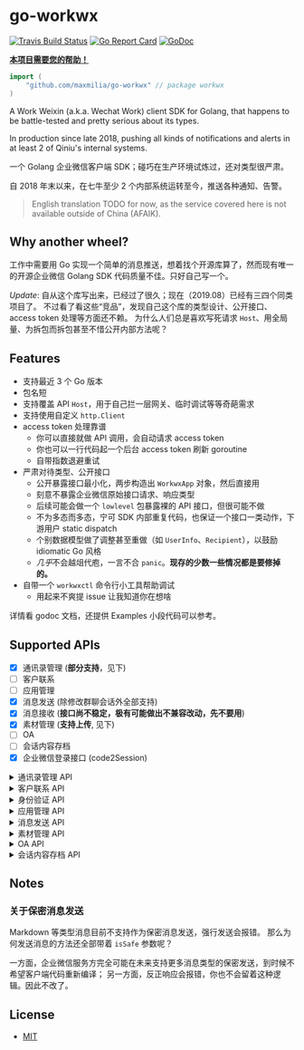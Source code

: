 # go-workwx

[![Travis Build Status](https://img.shields.io/travis/xen0n/go-workwx.svg)](https://travis-ci.org/xen0n/go-workwx)
[![Go Report Card](https://goreportcard.com/badge/github.com/maxmilia/go-workwx)](https://goreportcard.com/report/github.com/maxmilia/go-workwx)
[![GoDoc](http://godoc.org/github.com/maxmilia/go-workwx?status.svg)](http://godoc.org/github.com/maxmilia/go-workwx)

[**本项目需要您的帮助！**][maintainer-needed]

[maintainer-needed]: https://github.com/maxmilia/go-workwx/issues/73

```go
import (
    "github.com/maxmilia/go-workwx" // package workwx
)
```

A Work Weixin (a.k.a. Wechat Work) client SDK for Golang, that happens to be
battle-tested and pretty serious about its types.

In production since late 2018, pushing all kinds of notifications and alerts
in at least 2 of Qiniu's internal systems.

一个 Golang 企业微信客户端 SDK；碰巧在生产环境试炼过，还对类型很严肃。

自 2018 年末以来，在七牛至少 2 个内部系统运转至今，推送各种通知、告警。

> English translation TODO for now, as the service covered here is not available
> outside of China (AFAIK).

## Why another wheel?

工作中需要用 Go 实现一个简单的消息推送，想着找个开源库算了，然而现有唯一的开源企业微信 Golang SDK 代码质量不佳。只好自己写一个。

_Update_: 自从这个库写出来，已经过了很久；现在（2019.08）已经有三四个同类项目了。
不过看了看这些“竞品”，发现自己这个库的类型设计、公开接口、access token 处理等方面还不赖。
为什么人们总是喜欢写死请求 `Host`、用全局量、为拆包而拆包甚至不惜公开内部方法呢？

## Features

- 支持最近 3 个 Go 版本
- 包名短
- 支持覆盖 API `Host`，用于自己拦一层网关、临时调试等等奇葩需求
- 支持使用自定义 `http.Client`
- access token 处理靠谱
  - 你可以直接就做 API 调用，会自动请求 access token
  - 你也可以一行代码起一个后台 access token 刷新 goroutine
  - 自带指数退避重试
- 严肃对待类型、公开接口
  - 公开暴露接口最小化，两步构造出 `WorkwxApp` 对象，然后直接用
  - 刻意不暴露企业微信原始接口请求、响应类型
  - 后续可能会做一个 `lowlevel` 包暴露裸的 API 接口，但很可能不做
  - 不为多态而多态，宁可 SDK 内部重复代码，也保证一个接口一类动作，下游用户 static dispatch
  - 个别数据模型做了调整甚至重做（如 `UserInfo`、`Recipient`），以鼓励 idiomatic Go 风格
  - *几乎*不会越俎代庖，一言不合 `panic`。**现存的少数一些情况都是要修掉的。**
- 自带一个 `workwxctl` 命令行小工具帮助调试
  - 用起来不爽提 issue 让我知道你在想啥

详情看 godoc 文档，还提供 Examples 小段代码可以参考。

## Supported APIs

- [x] 通讯录管理 (**部分支持**，见下)
- [ ] 客户联系
- [ ] 应用管理
- [x] 消息发送 (除修改群聊会话外全部支持)
- [x] 消息接收 (**接口尚不稳定，极有可能做出不兼容改动，先不要用**)
- [x] 素材管理 (**支持上传**, 见下)
- [ ] OA
- [ ] 会话内容存档
- [x] 企业微信登录接口 (code2Session)

<details>
<summary>通讯录管理 API</summary>

- [ ] 成员管理
  - [ ] 创建成员
  - [x] 读取成员 _NOTE: 成员对外信息暂未实现_
  - [ ] 更新成员
  - [ ] 删除成员
  - [ ] 批量删除成员
  - [ ] 获取部门成员
  - [x] 获取部门成员详情
  - [ ] userid 与 openid 互换
  - [ ] 二次验证
  - [ ] 邀请成员
- [ ] 部门管理
  - [ ] 创建部门
  - [ ] 更新部门
  - [ ] 删除部门
  - [x] 获取部门列表
- [ ] 标签管理
  - [ ] 创建标签
  - [ ] 更新标签名字
  - [ ] 删除标签
  - [ ] 获取标签成员
  - [ ] 增加标签成员
  - [ ] 删除标签成员
  - [ ] 获取标签列表
- [ ] 异步批量接口
  - [ ] 增量更新成员
  - [ ] 全量覆盖成员
  - [ ] 全量覆盖部门
  - [ ] 获取异步任务结果
- [ ] 通讯录回调通知
  - [ ] 成员变更通知
  - [ ] 部门变更通知
  - [ ] 标签变更通知
  - [ ] 异步任务完成通知

</details>

<details>
<summary>客户联系 API</summary>

- [x] 成员对外信息
- [x] 客户管理
  - [x] 获取客户列表
  - [x] 获取客户详情
  - [x] 批量获取客户详情
  - [x] 修改客户备注信息
- [x] 客户标签管理
  - [x] 管理企业标签
  - [x] 编辑客户企业标签
- [x] 客户分配
  - [x] 获取离职成员列表
  - [x] 分配在职或离职成员的客户
  - [x] 查询客户接替结果
  - [x] 分配离职成员的客户群
- [x] 变更回调通知
  - [x] 添加企业客户事件
  - [x] 编辑企业客户事件
  - [x] 外部联系人免验证添加成员事件
  - [x] 删除企业客户事件
  - [x] 删除跟进成员事件
  - [x] 客户接替失败事件
  - [x] 客户群变更事件

</details>

<details>
<summary>身份验证 API</summary>

- [x] 获取访问用户身份

</details>

<details>
<summary>应用管理 API</summary>

- [ ] 获取应用
- [ ] 设置应用
- [ ] 自定义菜单
  - [ ] 创建菜单
  - [ ] 获取菜单
  - [ ] 删除菜单

</details>

<details>
<summary>消息发送 API</summary>

- [x] 发送应用消息
- [x] 接收消息
- [x] 发送消息到群聊会话
  - [x] 创建群聊会话
  - [ ] 修改群聊会话
  - [x] 获取群聊会话
  - [x] 应用推送消息

### 消息类型

- [x] 文本消息
- [x] 图片消息
- [x] 语音消息
- [x] 视频消息
- [x] 文件消息
- [x] 文本卡片消息
- [x] 图文消息
- [x] 图文消息（mpnews）
- [x] markdown 消息
- [x] 任务卡片消息

</details>

<details>
<summary>素材管理 API</summary>

- [x] 上传临时素材
- [x] 上传永久图片
- [ ] 获取临时素材
- [ ] 获取高清语音素材

</details>

<details>
<summary>OA API</summary>

- [ ] 审批
  - [x] 获取审批模板详情
  - [x] 提交审批申请
  - [x] 审批申请状态变化回调通知
  - [x] 批量获取审批单号
  - [x] 获取审批申请详情
  - [ ] 获取企业假期管理配置
  - [ ] 修改成员假期余额

</details>

<details>
<summary>会话内容存档 API</summary>

- [x] 获取会话内容存档开启成员列表
- [x] 获取会话同意情况
- [ ] 客户同意进行聊天内容存档事件回调
- [x] 获取会话内容存档内部群信息

</details>

## Notes

### 关于保密消息发送

Markdown 等类型消息目前不支持作为保密消息发送，强行发送会报错。
那么为何发送消息的方法还全部带着 `isSafe` 参数呢？

一方面，企业微信服务方完全可能在未来支持更多消息类型的保密发送，到时候不希望客户端代码重新编译；
另一方面，反正响应会报错，你也不会留着这种逻辑。因此不改了。

## License

- [MIT](./LICENSE)
